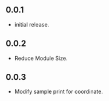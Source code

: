 ## 0.0.1

* initial release.

## 0.0.2

* Reduce Module Size.

## 0.0.3

* Modify sample print for coordinate.

